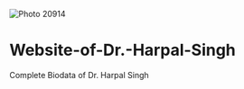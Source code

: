 ![Photo 20914](https://user-images.githubusercontent.com/58802646/114292934-bfa2bd80-9aaf-11eb-8fba-f0ee29e5e025.jpg)
# Website-of-Dr.-Harpal-Singh
Complete Biodata of Dr. Harpal Singh
